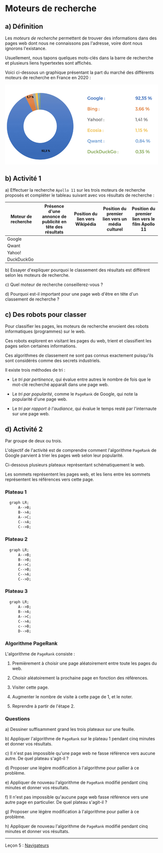 # Moteurs de recherche

## a) Définition

Les *moteurs de recherche* permettent de trouver des informations dans des pages web dont nous ne connaissons pas l'adresse, voire dont nous ignorons l'existance.

Usuellement, nous tapons quelques mots-clés dans la barre de recherche et plusieurs liens hypertextes sont affichés.

Voici ci-dessous un graphique présentant la part du marché des différents moteurs de recherche en France en 2020 :

![Moteurs de recherche, France, 2020](./img/graphique_moteurs_de_recherche.png)

## b) Activité 1

a) Effectuer la recherche `Apollo 11` sur les trois moteurs de recherche proposés et compléter le tableau suivant avec vos résultats de recherche :

| Moteur de recherche | Présence d'une annonce de publicité en tête des résultats| Position du lien vers Wikipédia | Position du premier lien vers un média culturel | Position du premier lien vers le film Apollo 11 |
| --- | --- | --- | --- | --- |
| Google | | | | |
| Qwant | | | | |
| Yahoo! | | | | |
| DuckDuckGo | | | | |

b) Essayer d'expliquer pourquoi le classement des résultats est différent selon les moteurs de recherche.

c) Quel moteur de recherche conseillerez-vous ?

d) Pourquoi est-il important pour une page web d'être en tête d'un classement de recherche ?

## c) Des robots pour classer

Pour classifier les pages, les moteurs de recherche envoient des robots informatiques (programmes) sur le web.

Ces robots explorent en visitant les pages du web, trient et classifient les pages selon certaines informations.

Ces algorithmes de classement ne sont pas connus exactement puisqu'ils sont considérés comme des secrets industriels.

Il existe trois méthodes de tri :

- Le *tri par pertinence*, qui évalue entre autres le nombre de fois que le mot-clé recherché apparaît dans une page web.

- Le *tri par popularité*, comme le `PageRank` de Google, qui note la popularité d'une page web.

- Le *tri par rapport à l'audiance*, qui évalue le temps resté par l'internaute sur une page web.
 
## d) Activité 2

Par groupe de deux ou trois.

L'objectif de l'activité est de comprendre comment l'algorithme `PageRank` de Google parvient à trier les pages web selon leur popularité.

Ci-dessous plusieurs plateaux représentant schématiquement le web.

Les sommets représentent les pages web, et les liens entre les sommets représentent les références vers cette page.

### Plateau 1

```mermaid
  graph LR;
      A-->B;
      B-->A;
      A-->C;
      C-->A;
      C-->B;
```

### Plateau 2

```mermaid
  graph LR;
      A-->B;
      B-->B;
      A-->C;
      C-->B;
      C-->A;
      C-->D;
```

### Plateau 3

```mermaid
  graph LR;
      A-->B;
      B-->A;
      A-->C;
      C-->A;
      c-->B;
      D-->B;
```

### Algorithme PageRank

L'algorithme de `PageRank` consiste :

1. Premièrement à choisir une page aléatoirement entre toute les pages du web.

2. Choisir aléatoirement la prochaine page en fonction des références.

3. Visiter cette page.

4. Augmenter le nombre de visite à cette page de 1, et le noter.

5. Reprendre à partir de l'étape 2.

### Questions

a) Dessiner suffisamment grand les trois plateaux sur une feuille.

b) Appliquer l'algorithme de `PageRank` sur le plateau 1 pendant cinq minutes et donner vos résultats.

c) Il n'est pas impossible qu'une page web ne fasse référence vers aucune autre. De quel plateau s'agit-il ?

d) Proposer une légère modification à l'algorithme pour pallier à ce problème.

e) Appliquer de nouveau l'algorithme de `PageRank` modifié pendant cinq minutes et donner vos résultats.

f) Il n'est pas impossible qu'aucune page web fasse référence vers une autre page en particulier. De quel plateau s'agit-il ?

g) Proposer une légère modification à l'algorithme pour pallier à ce problème.

h) Appliquer de nouveau l'algorithme de `PageRank` modifié pendant cinq minutes et donner vos résultats.

_______________

Leçon 5 : [Navigateurs](./Navigateurs.md)